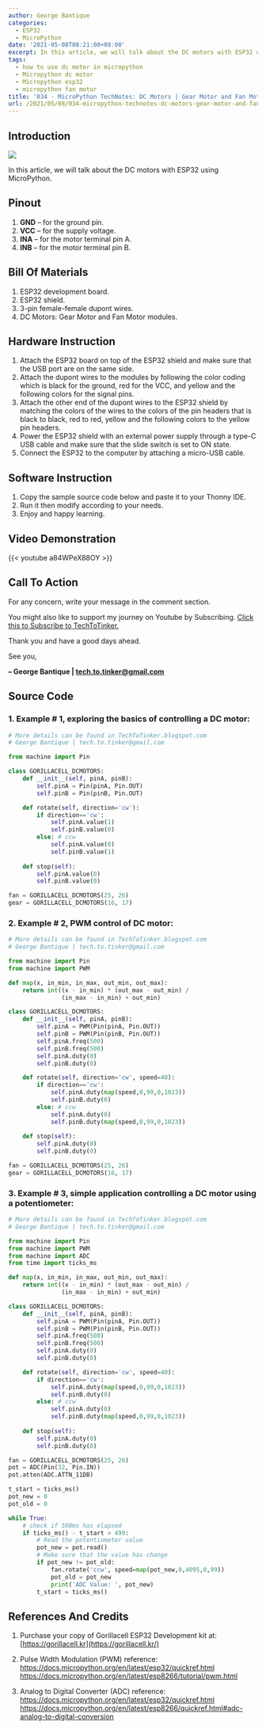 ```yaml
---
author: George Bantique
categories:
  - ESP32
  - MicroPython
date: '2021-05-08T08:21:00+08:00'
excerpt: In this article, we will talk about the DC motors with ESP32 using MicroPython.
tags:
  - how to use dc motor in micropython
  - Micropython dc motor
  - Micropython esp32
  - micropython fan motor
title: '034 - MicroPython TechNotes: DC Motors | Gear Motor and Fan Motor'
url: /2021/05/08/034-micropython-technotes-dc-motors-gear-motor-and-fan-motor/
---
```


## **Introduction**

![](/images/034-2BMicroPython-2BTechNotes-2BDC-2BMotors.png)

In this article, we will talk about the DC motors with ESP32 using MicroPython.

## **Pinout**

1. **GND** – for the ground pin.
2. **VCC** – for the supply voltage.
3. **INA** – for the motor terminal pin A.
4. **INB** – for the motor terminal pin B.

## **Bill Of Materials**

1. ESP32 development board.
2. ESP32 shield.
3. 3-pin female-female dupont wires.
4. DC Motors: Gear Motor and Fan Motor modules.

## **Hardware Instruction**

1. Attach the ESP32 board on top of the ESP32 shield and make sure that the USB port are on the same side.
2. Attach the dupont wires to the modules by following the color coding which is black for the ground, red for the VCC, and yellow and the following colors for the signal pins.
3. Attach the other end of the dupont wires to the ESP32 shield by matching the colors of the wires to the colors of the pin headers that is black to black, red to red, yellow and the following colors to the yellow pin headers.
4. Power the ESP32 shield with an external power supply through a type-C USB cable and make sure that the slide switch is set to ON state.
5. Connect the ESP32 to the computer by attaching a micro-USB cable.

## **Software Instruction**

1. Copy the sample source code below and paste it to your Thonny IDE.
2. Run it then modify according to your needs.
3. Enjoy and happy learning.

## **Video Demonstration**

{{< youtube a84WPeX88OY >}}

## **Call To Action**

For any concern, write your message in the comment section.

You might also like to support my journey on Youtube by Subscribing. [Click this to Subscribe to TechToTinker.](https://www.youtube.com/c/TechToTinker?sub_confirmation=1)

Thank you and have a good days ahead.

See you,

**– George Bantique | tech.to.tinker@gmail.com**

## **Source Code**

### 1. Example # 1, exploring the basics of controlling a DC motor:

```py { lineNos="true" wrap="true" }
# More details can be found in TechToTinker.blogspot.com 
# George Bantique | tech.to.tinker@gmail.com

from machine import Pin

class GORILLACELL_DCMOTORS:
    def __init__(self, pinA, pinB):
        self.pinA = Pin(pinA, Pin.OUT)
        self.pinB = Pin(pinB, Pin.OUT)

    def rotate(self, direction='cw'):
        if direction=='cw':
            self.pinA.value(1)
            self.pinB.value(0)
        else: # ccw
            self.pinA.value(0)
            self.pinB.value(1)
            
    def stop(self):
        self.pinA.value(0)
        self.pinB.value(0)

fan = GORILLACELL_DCMOTORS(25, 26)
gear = GORILLACELL_DCMOTORS(16, 17)

```

### 2. Example # 2, PWM control of DC motor:

```py { lineNos="true" wrap="true" }
# More details can be found in TechToTinker.blogspot.com 
# George Bantique | tech.to.tinker@gmail.com

from machine import Pin
from machine import PWM

def map(x, in_min, in_max, out_min, out_max): 
    return int((x - in_min) * (out_max - out_min) /
               (in_max - in_min) + out_min)

class GORILLACELL_DCMOTORS:
    def __init__(self, pinA, pinB):
        self.pinA = PWM(Pin(pinA, Pin.OUT))
        self.pinB = PWM(Pin(pinB, Pin.OUT))
        self.pinA.freq(500)
        self.pinB.freq(500)
        self.pinA.duty(0)
        self.pinB.duty(0)

    def rotate(self, direction='cw', speed=40):
        if direction=='cw':
            self.pinA.duty(map(speed,0,99,0,1023))
            self.pinB.duty(0)
        else: # ccw
            self.pinA.duty(0)
            self.pinB.duty(map(speed,0,99,0,1023))
            
    def stop(self):
        self.pinA.duty(0)
        self.pinB.duty(0)

fan = GORILLACELL_DCMOTORS(25, 26)
gear = GORILLACELL_DCMOTORS(16, 17)

```

### 3. Example # 3, simple application controlling a DC motor using a potentiometer:

```py { lineNos="true" wrap="true" }
# More details can be found in TechToTinker.blogspot.com 
# George Bantique | tech.to.tinker@gmail.com

from machine import Pin
from machine import PWM
from machine import ADC
from time import ticks_ms

def map(x, in_min, in_max, out_min, out_max): 
    return int((x - in_min) * (out_max - out_min) /
               (in_max - in_min) + out_min)

class GORILLACELL_DCMOTORS:
    def __init__(self, pinA, pinB):
        self.pinA = PWM(Pin(pinA, Pin.OUT))
        self.pinB = PWM(Pin(pinB, Pin.OUT))
        self.pinA.freq(500)
        self.pinB.freq(500)
        self.pinA.duty(0)
        self.pinB.duty(0)

    def rotate(self, direction='cw', speed=40):
        if direction=='cw':
            self.pinA.duty(map(speed,0,99,0,1023))
            self.pinB.duty(0)
        else: # ccw
            self.pinA.duty(0)
            self.pinB.duty(map(speed,0,99,0,1023))
            
    def stop(self):
        self.pinA.duty(0)
        self.pinB.duty(0)

fan = GORILLACELL_DCMOTORS(25, 26)
pot = ADC(Pin(32, Pin.IN))
pot.atten(ADC.ATTN_11DB)

t_start = ticks_ms()
pot_new = 0
pot_old = 0

while True:
    # check if 500ms has elapsed
    if ticks_ms() - t_start > 499:
        # Read the potentiometer value
        pot_new = pot.read()
        # Make sure that the value has change
        if pot_new != pot_old:
            fan.rotate('ccw', speed=map(pot_new,0,4095,0,99))
            pot_old = pot_new
            print('ADC Value: ', pot_new)
        t_start = ticks_ms()

```

## **References And Credits**

1. Purchase your copy of Gorillacell ESP32 Development kit at:
[https://gorillacell.kr](https://gorillacell.kr/)

2. Pulse Width Modulation (PWM) reference:
<https://docs.micropython.org/en/latest/esp32/quickref.html>
<https://docs.micropython.org/en/latest/esp8266/tutorial/pwm.html>

3. Analog to Digital Converter (ADC) reference:
<https://docs.micropython.org/en/latest/esp32/quickref.html>
<https://docs.micropython.org/en/latest/esp8266/quickref.html#adc-analog-to-digital-conversion>

